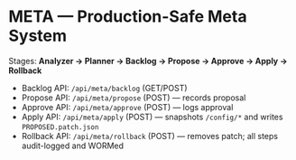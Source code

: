 # META — Production-Safe Meta System

Stages: **Analyzer → Planner → Backlog → Propose → Approve → Apply → Rollback**

- Backlog API: `/api/meta/backlog` (GET/POST)
- Propose API: `/api/meta/propose` (POST) — records proposal
- Approve API: `/api/meta/approve` (POST) — logs approval
- Apply API: `/api/meta/apply` (POST) — snapshots `/config/*` and writes `PROPOSED.patch.json`
- Rollback API: `/api/meta/rollback` (POST) — removes patch; all steps audit-logged and WORMed
